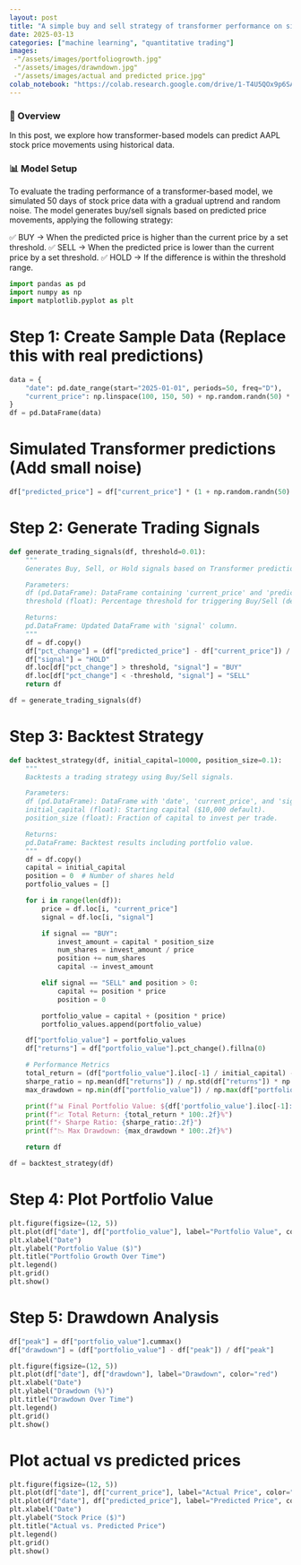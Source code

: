 ```yaml
---
layout: post
title: "A simple buy and sell strategy of transformer performance on simulation data "
date: 2025-03-13
categories: ["machine learning", "quantitative trading"]
images:
 -"/assets/images/portfoliogrowth.jpg"
 -"/assets/images/drawndown.jpg"
 -"/assets/images/actual and predicted price.jpg"
colab_notebook: "https://colab.research.google.com/drive/1-T4U5QOx9p6SAVT0hZij7uyzBJvDAvJM?usp=sharing"
---
```

### 🚀 Overview
In this post, we explore how transformer-based models can predict AAPL stock price movements using historical data.

### 📊 Model Setup
To evaluate the trading performance of a transformer-based model, we simulated 50 days of stock price data with a gradual uptrend and random noise. The model generates buy/sell signals based on predicted price movements, applying the following strategy:

✅ BUY → When the predicted price is higher than the current price by a set threshold.
✅ SELL → When the predicted price is lower than the current price by a set threshold.
✅ HOLD → If the difference is within the threshold range.

```python
import pandas as pd
import numpy as np
import matplotlib.pyplot as plt
```

# Step 1: Create Sample Data (Replace this with real predictions)
```python
data = {
    "date": pd.date_range(start="2025-01-01", periods=50, freq="D"),
    "current_price": np.linspace(100, 150, 50) + np.random.randn(50) * 2,  # Simulated price
}
df = pd.DataFrame(data)
```

# Simulated Transformer predictions (Add small noise)

```python
df["predicted_price"] = df["current_price"] * (1 + np.random.randn(50) * 0.02)
```

# Step 2: Generate Trading Signals

```python
def generate_trading_signals(df, threshold=0.01):
    """
    Generates Buy, Sell, or Hold signals based on Transformer predictions.

    Parameters:
    df (pd.DataFrame): DataFrame containing 'current_price' and 'predicted_price'.
    threshold (float): Percentage threshold for triggering Buy/Sell (default: 1%).

    Returns:
    pd.DataFrame: Updated DataFrame with 'signal' column.
    """
    df = df.copy()
    df["pct_change"] = (df["predicted_price"] - df["current_price"]) / df["current_price"]
    df["signal"] = "HOLD"
    df.loc[df["pct_change"] > threshold, "signal"] = "BUY"
    df.loc[df["pct_change"] < -threshold, "signal"] = "SELL"
    return df

df = generate_trading_signals(df)
```

# Step 3: Backtest Strategy

```python
def backtest_strategy(df, initial_capital=10000, position_size=0.1):
    """
    Backtests a trading strategy using Buy/Sell signals.

    Parameters:
    df (pd.DataFrame): DataFrame with 'date', 'current_price', and 'signal'.
    initial_capital (float): Starting capital ($10,000 default).
    position_size (float): Fraction of capital to invest per trade.

    Returns:
    pd.DataFrame: Backtest results including portfolio value.
    """
    df = df.copy()
    capital = initial_capital
    position = 0  # Number of shares held
    portfolio_values = []

    for i in range(len(df)):
        price = df.loc[i, "current_price"]
        signal = df.loc[i, "signal"]

        if signal == "BUY":
            invest_amount = capital * position_size
            num_shares = invest_amount / price
            position += num_shares
            capital -= invest_amount

        elif signal == "SELL" and position > 0:
            capital += position * price
            position = 0

        portfolio_value = capital + (position * price)
        portfolio_values.append(portfolio_value)

    df["portfolio_value"] = portfolio_values
    df["returns"] = df["portfolio_value"].pct_change().fillna(0)

    # Performance Metrics
    total_return = (df["portfolio_value"].iloc[-1] / initial_capital) - 1
    sharpe_ratio = np.mean(df["returns"]) / np.std(df["returns"]) * np.sqrt(252)  # Annualized
    max_drawdown = np.min(df["portfolio_value"]) / np.max(df["portfolio_value"]) - 1

    print(f"📊 Final Portfolio Value: ${df['portfolio_value'].iloc[-1]:.2f}")
    print(f"📈 Total Return: {total_return * 100:.2f}%")
    print(f"⚡ Sharpe Ratio: {sharpe_ratio:.2f}")
    print(f"📉 Max Drawdown: {max_drawdown * 100:.2f}%")

    return df

df = backtest_strategy(df)
```

# Step 4: Plot Portfolio Value

```python
plt.figure(figsize=(12, 5))
plt.plot(df["date"], df["portfolio_value"], label="Portfolio Value", color="blue")
plt.xlabel("Date")
plt.ylabel("Portfolio Value ($)")
plt.title("Portfolio Growth Over Time")
plt.legend()
plt.grid()
plt.show()
```

# Step 5: Drawdown Analysis

```python
df["peak"] = df["portfolio_value"].cummax()
df["drawdown"] = (df["portfolio_value"] - df["peak"]) / df["peak"]

plt.figure(figsize=(12, 5))
plt.plot(df["date"], df["drawdown"], label="Drawdown", color="red")
plt.xlabel("Date")
plt.ylabel("Drawdown (%)")
plt.title("Drawdown Over Time")
plt.legend()
plt.grid()
plt.show()
```

# Plot actual vs predicted prices

```python
plt.figure(figsize=(12, 5))
plt.plot(df["date"], df["current_price"], label="Actual Price", color="blue", linewidth=2)
plt.plot(df["date"], df["predicted_price"], label="Predicted Price", color="orange", linestyle="dashed", linewidth=2)
plt.xlabel("Date")
plt.ylabel("Stock Price ($)")
plt.title("Actual vs. Predicted Price")
plt.legend()
plt.grid()
plt.show()
```

